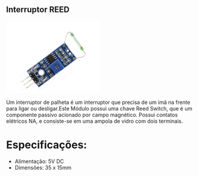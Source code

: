 ## Interruptor REED

<p><img src="img/1.png" alt="" width="50%" /></p>

Um interruptor de palheta é um interruptor que precisa de um imã na frente para ligar ou desligar.Este Módulo possui uma chave Reed Switch, que é um componente passivo acionado por campo magnético. Possui contatos elétricos NA, e consiste-se em uma ampola de vidro com dois terminais.

# Especificações:

- Alimentação: 5V DC
- Dimensões: 35 x 15mm
